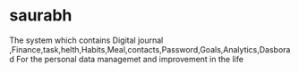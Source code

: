 # saurabh
The system which contains Digital journal ,Finance,task,helth,Habits,Meal,contacts,Password,Goals,Analytics,Dasborad For the personal data managemet and improvement in the life
